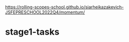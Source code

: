 https://rolling-scopes-school.github.io/siarheikazakevich-JSFEPRESCHOOL2022Q4/momentum/
# stage1-tasks
